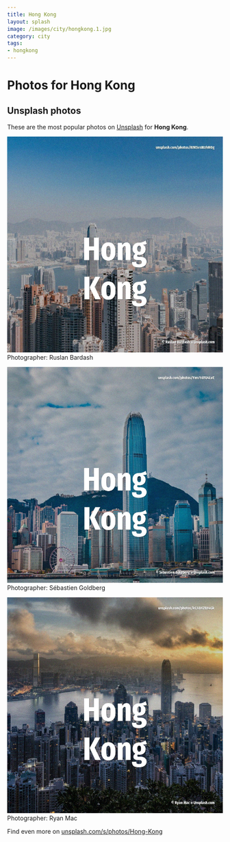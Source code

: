 ```yaml
---
title: Hong Kong
layout: splash
image: /images/city/hongkong.1.jpg
category: city
tags:
- hongkong
---
```

# Photos for Hong Kong
 
## Unsplash photos
These are the most popular photos on [Unsplash](https://unsplash.com) for **Hong Kong**.
 
![Hong Kong](/images/city/hongkong.1.jpg)
Photographer:  Ruslan Bardash
 
![Hong Kong](/images/city/hongkong.2.jpg)
Photographer:  Sébastien Goldberg
 
![Hong Kong](/images/city/hongkong.3.jpg)
Photographer:  Ryan Mac
 
Find even more on [unsplash.com/s/photos/Hong-Kong](https://unsplash.com/s/photos/Hong-Kong)
 
